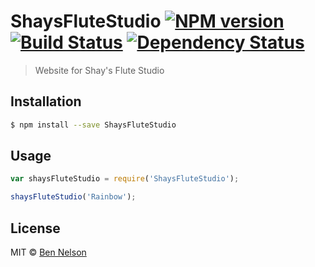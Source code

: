 # ShaysFluteStudio [![NPM version][npm-image]][npm-url] [![Build Status][travis-image]][travis-url] [![Dependency Status][daviddm-image]][daviddm-url]
> Website for Shay&#39;s Flute Studio

## Installation

```sh
$ npm install --save ShaysFluteStudio
```

## Usage

```js
var shaysFluteStudio = require('ShaysFluteStudio');

shaysFluteStudio('Rainbow');
```
## License

MIT © [Ben Nelson](github.com/sunjieming)


[npm-image]: https://badge.fury.io/js/ShaysFluteStudio.svg
[npm-url]: https://npmjs.org/package/ShaysFluteStudio
[travis-image]: https://travis-ci.org/SunJieMing/ShaysFluteStudio.svg?branch=master
[travis-url]: https://travis-ci.org/SunJieMing/ShaysFluteStudio
[daviddm-image]: https://david-dm.org/SunJieMing/ShaysFluteStudio.svg?theme=shields.io
[daviddm-url]: https://david-dm.org/SunJieMing/ShaysFluteStudio
